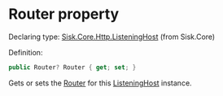 <!--

Copyrights 2023 Sisk Framework - CypherPotato
Published under MIT license

!!! DO NOT EDIT THIS FILE !!!
This file was generated by a tool in the Sisk package. To edit the information in this documentation,
edit the XML documentation present in the Sisk source code.

-->


# Router property

Declaring type: [Sisk.Core.Http.ListeningHost](/spec/Sisk.Core.Http.ListeningHost.md) (from Sisk.Core)


Definition:

```cs
public Router? Router { get; set; }
```

Gets or sets the <a href="/spec/Sisk.Core.Routing.Router.md">Router</a> for this <a href="/spec/Sisk.Core.Http.ListeningHost.md">ListeningHost</a> instance.

